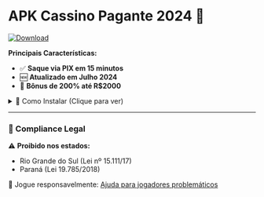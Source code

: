 # APK Cassino Pagante 2024 🤑 

[![Download](https://img.shields.io/badge/BAIXAR_APK-R$1000_BÔNUS-green?style=for-the-badge&logo=android)](https://github.com/USER/REPO/releases/latest)

**Principais Características:**
- ✅ **Saque via PIX em 15 minutos**
- 🆕 **Atualizado em Julho 2024**
- 💸 **Bônus de 200% até R$2000**

<details>
<summary>📲 Como Instalar (Clique para ver)</summary>

1. **Ative fontes desconhecidas**  
   `Configurações → Segurança → Fontes desconhecidas`

2. **Faça o download**  
   [Clique aqui para baixar o APK](https://github.com/USER/REPO/releases/latest)

3. **Aproveite seu bônus!**  
   Use código `VIP2024`
</details>

---

### 📜 Compliance Legal
⚠️ **Proibido nos estados:**  
- Rio Grande do Sul (Lei nº 15.111/17)  
- Paraná (Lei 19.785/2018)  

📢 Jogue responsavelmente: [Ajuda para jogadores problemáticos](https://www.igamingbrasil.com/ajuda)
